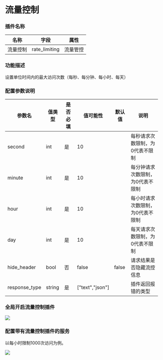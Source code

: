 # 流量控制

### 插件名称

| 名称     | 字段          | 属性     |
| -------- | ------------- | -------- |
| 流量控制 | rate_limiting | 流量管控 |

### 功能描述

设置单位时间内的最大访问次数（每秒、每分钟、每小时、每天）

### 配置参数说明


| 参数名        | 值类型 | 是否必填 | 值可能性        | 默认值 | 说明                              |
| ------------- | ------ | -------- | --------------- | ------ | --------------------------------- |
| second        | int    | 是       | 10              |        | 每秒请求次数限制，为0代表不限制   |
| minute        | int    | 是       | 10              |        | 每分钟请求次数限制，为0代表不限制 |
| hour          | int    | 是       | 10              |        | 每小时请求次数限制，为0代表不限制 |
| day           | int    | 是       | 10              |        | 每天请求次数限制，为0代表不限制   |
| hide_header   | bool   | 否       | false           | false  | 请求结果是否隐藏流控信息          |
| response_type | string | 是       | ["text","json"] |        | 插件返回报错的类型                |

### 全局开启流量控制插件

![](http://data.eolinker.com/course/WaU76tQ6a93ab2554a5864fad77ca314c8803717691fbae.gif)

### 配置带有流量控制插件的服务

以每小时限制1000次访问为例。

![](http://data.eolinker.com/course/Fx5Q7Lm9b04a981790e4c09c0d219ac3f4299692e180f9f.gif)
